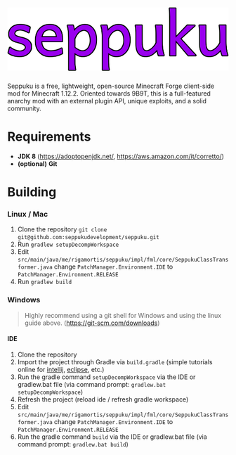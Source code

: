 # ![Seppuku](res/seppuku_full.png)

Seppuku is a free, lightweight, open-source Minecraft Forge client-side mod for Minecraft 1.12.2. Oriented towards 9B9T, this is a full-featured anarchy mod with an external plugin API, unique exploits, and a solid community.

# Requirements
- **JDK 8** (https://adoptopenjdk.net/, https://aws.amazon.com/it/corretto/)
- __(optional)__ **Git**

# Building

### Linux / Mac
1. Clone the repository `git clone git@github.com:seppukudevelopment/seppuku.git`
2. Run `gradlew setupDecompWorkspace`
3. Edit `src/main/java/me/rigamortis/seppuku/impl/fml/core/SeppukuClassTransformer.java` change `PatchManager.Environment.IDE` to `PatchManager.Environment.RELEASE`
4. Run `gradlew build`

### Windows
> Highly recommend using a git shell for Windows and using the linux guide above. (https://git-scm.com/downloads) 

#### IDE
1. Clone the repository
2. Import the project through Gradle via `build.gradle` (simple tutorials online for [intellij](https://stackoverflow.com/questions/31256356/how-to-import-gradle-projects-in-intellij), [eclipse](https://stackoverflow.com/questions/10722773/import-existing-gradle-git-project-into-eclipse), etc.)
3. Run the gradle command `setupDecompWorkspace` via the IDE or gradlew.bat file (via command prompt: `gradlew.bat setupDecompWorkspace`) 
4. Refresh the project (reload ide / refresh gradle workspace)
5. Edit `src/main/java/me/rigamortis/seppuku/impl/fml/core/SeppukuClassTransformer.java` change `PatchManager.Environment.IDE` to `PatchManager.Environment.RELEASE`
6. Run the gradle command `build` via the IDE or gradlew.bat file (via command prompt: `gradlew.bat build`) 
